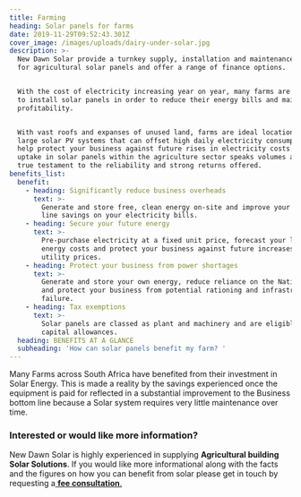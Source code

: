 ```yaml
---
title: Farming
heading: Solar panels for farms
date: 2019-11-29T09:52:43.301Z
cover_image: /images/uploads/dairy-under-solar.jpg
description: >-
  New Dawn Solar provide a turnkey supply, installation and maintenance service
  for agricultural solar panels and offer a range of finance options.


  With the cost of electricity increasing year on year, many farms are looking
  to install solar panels in order to reduce their energy bills and maintain
  profitability.


  With vast roofs and expanses of unused land, farms are ideal locations for
  large solar PV systems that can offset high daily electricity consumption and
  help protect your business against future rises in electricity costs. The huge
  uptake in solar panels within the agriculture sector speaks volumes and is a
  true testament to the reliability and strong returns offered.
benefits_list:
  benefit:
    - heading: Significantly reduce business overheads
      text: >-
        Generate and store free, clean energy on-site and improve your bottom
        line savings on your electricity bills.
    - heading: Secure your future energy
      text: >-
        Pre-purchase electricity at a fixed unit price, forecast your long-term
        energy costs and protect your business against future increases in
        utility prices.
    - heading: Protect your business from power shortages
      text: >-
        Generate and store your own energy, reduce reliance on the National Grid
        and protect your business from potential rationing and infrastructure
        failure.
    - heading: Tax exemptions
      text: >-
        Solar panels are classed as plant and machinery and are eligible for
        capital allowances.
  heading: BENEFITS AT A GLANCE
  subheading: 'How can solar panels benefit my farm? '
---
```

Many Farms across South Africa have benefited from their investment in Solar Energy. This is made a reality by the savings experienced once the equipment is paid for reflected in a substantial improvement to the Business bottom line because a Solar system requires very little maintenance over time.

### Interested or would like more information?

New Dawn Solar is highly experienced in supplying **Agricultural building Solar Solutions**. If you would like more informational along with the facts and the figures on how you can benefit from solar please get in touch by requesting a[ **fee consultation**.](/contact)
